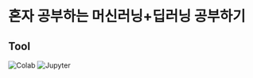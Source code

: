 # 혼자 공부하는 머신러닝+딥러닝 공부하기

## Tool
<img alt="Colab" src ="https://img.shields.io/badge/Colab-F9AB00.svg?&style=for-the-badge&logo=Google Colab&logoColor=black" /> <img alt="Jupyter" src ="https://img.shields.io/badge/Jupyter-F37626.svg?&style=for-the-badge&logo=Jupyter&logoColor=black"/>
